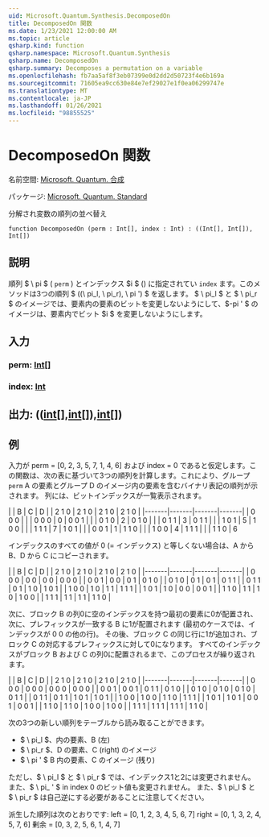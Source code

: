 ```yaml
---
uid: Microsoft.Quantum.Synthesis.DecomposedOn
title: DecomposedOn 関数
ms.date: 1/23/2021 12:00:00 AM
ms.topic: article
qsharp.kind: function
qsharp.namespace: Microsoft.Quantum.Synthesis
qsharp.name: DecomposedOn
qsharp.summary: Decomposes a permutation on a variable
ms.openlocfilehash: fb7aa5af8f3eb07399e0d2dd2d50723f4e6b169a
ms.sourcegitcommit: 71605ea9cc630e84e7ef29027e1f0ea06299747e
ms.translationtype: MT
ms.contentlocale: ja-JP
ms.lasthandoff: 01/26/2021
ms.locfileid: "98855525"
---
```

# <a name="decomposedon-function"></a>DecomposedOn 関数

名前空間: [Microsoft. Quantum. 合成](xref:Microsoft.Quantum.Synthesis)

パッケージ: [Microsoft. Quantum. Standard](https://nuget.org/packages/Microsoft.Quantum.Standard)


分解され変数の順列の並べ替え

```qsharp
function DecomposedOn (perm : Int[], index : Int) : ((Int[], Int[]), Int[])
```


## <a name="description"></a>説明

順列 $ \ pi $ ( `perm` ) とインデックス $i $ () に指定されてい `index` ます。このメソッドは3つの順列 $ ((\ pi_l, \ pi_r), \ pi ') $ を返します。 $ \ pi_l $ と $ \ pi_r $ のイメージでは、要素内の要素のビットを変更しないようにして、$-pi ' $ のイメージは、要素内でビット $i $ を変更しないようにします。

## <a name="input"></a>入力

### <a name="perm--int"></a>perm: [Int](xref:microsoft.quantum.lang-ref.int)[]




### <a name="index--int"></a>index: [Int](xref:microsoft.quantum.lang-ref.int)





## <a name="output--intintint"></a>出力: (([int](xref:microsoft.quantum.lang-ref.int)[],[int](xref:microsoft.quantum.lang-ref.int)[]),[int](xref:microsoft.quantum.lang-ref.int)[])



## <a name="example"></a>例

入力が perm = [0, 2, 3, 5, 7, 1, 4, 6] および index = 0 であると仮定します。この関数は、次の表に基づいて3つの順列を計算します。これにより、グループ `perm` A の要素とグループ D のイメージ内の要素を含むバイナリ表記の順列が示されます。 列には、ビットインデックスが一覧表示されます。

|  |  B |  C |  D |
| 2 1 0 | 2 1 0 | 2 1 0 | 2 1 0 |
|-------|-------|-------|-------|
| 0 0 0 |       |       | 0 0 0 | 0
| 0 0 1 |       |       | 0 1 0 | 2
| 0 1 0 |       |       | 0 1 1 | 3
| 0 1 1 |       |       | 1 0 1 | 5
| 1 0 0 |       |       | 1 1 1 | 7
| 1 0 1 |       |       | 0 0 1 | 1
| 1 1 0 |       |       | 1 0 0 | 4
| 1 1 1 |       |       | 1 1 0 | 6

インデックスのすべての値が 0 (= インデックス) と等しくない場合は、A から B、D から C にコピーされます。

|  |  B |  C |  D |
| 2 1 0 | 2 1 0 | 2 1 0 | 2 1 0 |
|-------|-------|-------|-------|
| 0 0 0 | 0 0   | 0 0   | 0 0 0 |
| 0 0 1 | 0 0   | 0 1   | 0 1 0 |
| 0 1 0 | 0 1   | 0 1   | 0 1 1 |
| 0 1 1 | 0 1   | 1 0   | 1 0 1 |
| 1 0 0 | 1 0   | 1 1   | 1 1 1 |
| 1 0 1 | 1 0   | 0 0   | 0 0 1 |
| 1 1 0 | 1 1   | 1 0   | 1 0 0 |
| 1 1 1 | 1 1   | 1 1   | 1 1 0 |

次に、ブロック B の列0に空のインデックスを持つ最初の要素に0が配置され、次に、プレフィックスが一致する B に1が配置されます (最初のケースでは、インデックスが 0 0 の他の行)。
その後、ブロック C の同じ行に1が追加され、ブロック C の対応するプレフィックスに対して0になります。 すべてのインデックスがブロック B および C の列0に配置されるまで、このプロセスが繰り返されます。

|  |  B |  C |  D |
| 2 1 0 | 2 1 0 | 2 1 0 | 2 1 0 |
|-------|-------|-------|-------|
| 0 0 0 | 0 0 0 | 0 0 0 | 0 0 0 |
| 0 0 1 | 0 0 1 | 0 1 1 | 0 1 0 |
| 0 1 0 | 0 1 0 | 0 1 0 | 0 1 1 |
| 0 1 1 | 0 1 1 | 1 0 1 | 1 0 1 |
| 1 0 0 | 1 0 0 | 1 1 0 | 1 1 1 |
| 1 0 1 | 1 0 1 | 0 0 1 | 0 0 1 |
| 1 1 0 | 1 1 0 | 1 0 0 | 1 0 0 |
| 1 1 1 | 1 1 1 | 1 1 1 | 1 1 0 |

次の3つの新しい順列をテーブルから読み取ることができます。

- $ \ pi_l $、内の要素、B (左)
- $ \ pi_r $、D の要素、C (right) のイメージ
- $ \ pi ' $ B 内の要素、C のイメージ (残り)

ただし、$ \ pi_l $ と $ \ pi_r $ では、インデックス1と2には変更されません。また、$ \ pi_ ' $ in index 0 のビット値も変更されません。  また、$ \ pi_l $ と $ \ pi_r $ は自己逆にする必要があることに注意してください。

派生した順列は次のとおりです: left = [0, 1, 2, 3, 4, 5, 6, 7] right = [0, 1, 3, 2, 4, 5, 7, 6] 剰余 = [0, 3, 2, 5, 6, 1, 4, 7]